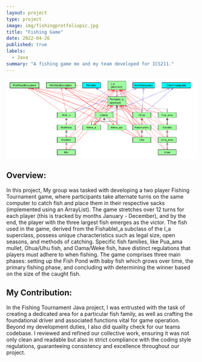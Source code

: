 ```yaml
---
layout: project
type: project
image: img/fishingprotfoliopic.jpg
title: "Fishing Game"
date: 2022-04-26
published: true
labels:
  - Java
summary: "A fishing game me and my team developed for ICS211."
---
```


<img class="img-fluid" src="../img/subclass-classesfishpicportfolio.png">

## Overview:
In this project, My group was tasked with developing a two player Fishing Tournament game, where participants take alternate turns on the same computer to catch fish and place them in their respective sacks (implemented using an ArrayList). The game stretches over 12 turns for each player (this is tracked by months January - December), and by the end, the player with the three largest fish emerges as the victor. The fish used in the game, derived from the FishableI_a subclass of the I_a superclass, possess unique characteristics such as legal size, open seasons, and methods of catching. Specific fish families, like Pua_ama mullet, Ohua/Uhu fish, and Oama/Weke fish, have distinct regulations that players must adhere to when fishing. The game comprises three main phases: setting up the Fish Pond with baby fish which grows over time, the primary fishing phase, and concluding with determining the winner based on the size of the caught fish.

## My Contribution:
In the Fishing Tournament Java project, I was entrusted with the task of creating a dedicated area for a particular fish family, as well as crafting the foundational driver and associated functions vital for game operation. Beyond my development duties, I also did quality check for our teams codebase. I reviewed and refined our collective work, ensuring it was not only clean and readable but also in strict compliance with the coding style regulations, guaranteeing consistency and excellence throughout our project.




